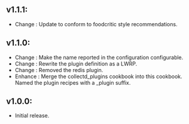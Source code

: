 ## v1.1.1:

* Change  : Update to conform to foodcritic style recommendations.

## v1.1.0:

* Change  : Make the name reported in the configuration configurable.
* Change  : Rewrite the plugin definition as a LWRP.
* Change  : Removed the redis plugin.
* Enhance : Merge the collectd_plugins cookbook into this cookbook. Named the plugin recipes with a _plugin suffix.

## v1.0.0:

* Initial release.